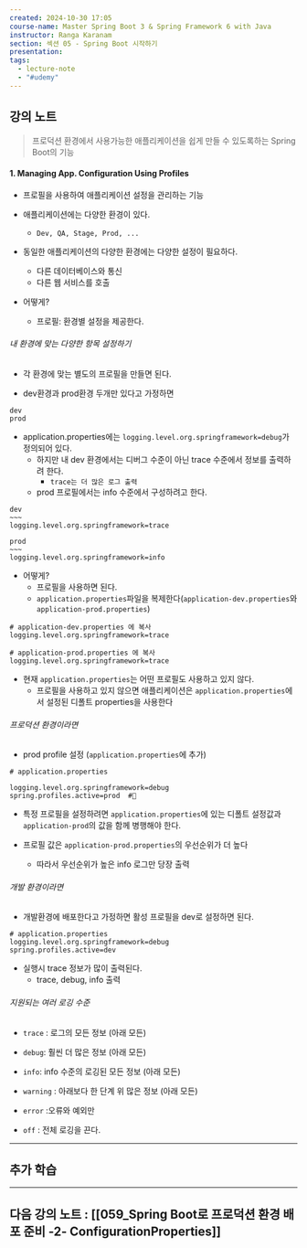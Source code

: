 ```yaml
---
created: 2024-10-30 17:05
course-name: Master Spring Boot 3 & Spring Framework 6 with Java
instructor: Ranga Karanam
section: 섹션 05 - Spring Boot 시작하기
presentation: 
tags:
  - lecture-note
  - "#udemy"
---
```

## 강의 노트
> 프로덕션 환경에서 사용가능한 애플리케이션을 쉽게 만들 수 있도록하는 Spring Boot의 기능

#### 1. Managing App. Configuration Using Profiles
- 프로필을 사용하여 애플리케이션 설정을 관리하는 기능

- 애플리케이션에는 다양한 환경이 있다.
	- `Dev, QA, Stage, Prod, ...`
- 동일한 애플리케이션의 다양한 환경에는 다양한 설정이 필요하다.
	- 다른 데이터베이스와 통신
	- 다른 웹 서비스를 호출

- 어떻게?
	- 프로필: 환경별 설정을 제공한다.
###### 내 환경에 맞는 다양한 항목 설정하기
- 각 환경에 맞는 별도의 프로필을 만들면 된다.

- dev환경과 prod환경 두개만 있다고 가정하면
```
dev
prod
```

- application.properties에는 `logging.level.org.springframework=debug`가 정의되어 있다.
	- 하지만 내 dev 환경에서는 디버그 수준이 아닌 trace 수준에서 정보를 출력하려 한다.
		- `trace는 더 많은 로그 출력`
	- prod 프로필에서는 info 수준에서 구성하려고 한다.
```properties
dev
~~~
logging.level.org.springframework=trace

prod
~~~
logging.level.org.springframework=info
```

- 어떻게? 
	- 프로필을 사용하면 된다.
	- `application.properties`파일을 복제한다(`application-dev.properties`와 `application-prod.properties`)
```properties
# application-dev.properties 에 복사
logging.level.org.springframework=trace

# application-prod.properties 에 복사
logging.level.org.springframework=trace
```

- 현재 `application.properties`는 어떤 프로필도 사용하고 있지 않다.
	- 프로필을 사용하고 있지 않으면 애플리케이션은 `application.properties`에서 설정된 디폴트 properties을 사용한다

###### 프로덕션 환경이라면
- prod profile 설정 (`application.properties`에 추가)
```properties
# application.properties

logging.level.org.springframework=debug
spring.profiles.active=prod  #📌
```
- 특정 프로필을 설정하려면 `application.properties`에 있는 디폴트 설정값과 `application-prod`의 값을 함께 병행해야 한다.

- 프로필 값은 `application-prod.properties`의 우선순위가 더 높다
	- 따라서 우선순위가 높은 info 로그만 당장 출력


###### 개발 환경이라면
- 개발환경에 배포한다고 가정하면 활성 프로필을 dev로 설정하면 된다.
```properties
# application.properties
logging.level.org.springframework=debug  
spring.profiles.active=dev
```
- 실행시 trace 정보가 많이 출력된다.
	- trace, debug, info 출력

###### 지원되는 여러 로깅 수준
- `trace` : 로그의 모든 정보 (아래 모든)
- `debug`: 훨씬 더 많은 정보 (아래 모든)
- `info`: info 수준의 로깅된 모든 정보 (아래 모든)
- `warning` : 아래보다 한 단계 위 많은 정보 (아래 모든)
- `error` :오류와 예외만

- `off` : 전체 로깅을 끈다.




---
## 추가 학습


---
## 다음 강의 노트 : [[059_Spring Boot로 프로덕션 환경 배포 준비 -2- ConfigurationProperties]]
